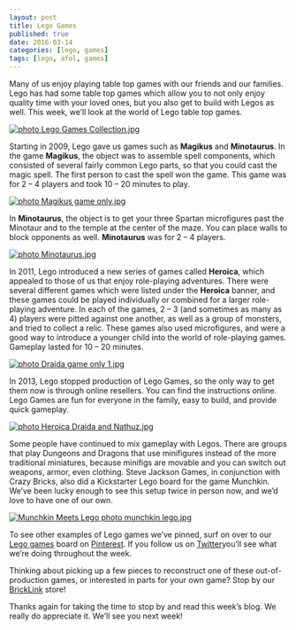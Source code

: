 ```yaml
---
layout: post
title: Lego Games
published: true
date: 2016-03-14
categories: [lego, games]
tags: [lego, afol, games]
---
```


Many of us enjoy playing table top games with our friends and our families.  
Lego has had some table top games which allow you to not only enjoy quality time with your loved ones, but you also get to build with Legos as well.  This week, we’ll look at the world of Lego table top games.

<a href="http://s63.photobucket.com/user/anellas/media/Lego%20Games%20Collection.jpg.html" target="_blank"><img src="http://i63.photobucket.com/albums/h144/anellas/Lego%20Games%20Collection.jpg" border="0" alt=" photo Lego Games Collection.jpg"/></a>

Starting in 2009, Lego gave us games such as **Magikus** and **Minotaurus**.  In the game **Magikus**, the object was to assemble spell components, which consisted of several fairly common Lego parts, so that you could cast the magic spell.  The first person to cast the spell won the game.  This game was for 2 – 4 players and took 10 – 20 minutes to play.  

<a href="http://s63.photobucket.com/user/anellas/media/Magikus%20game%20only.jpg.html" target="_blank"><img src="http://i63.photobucket.com/albums/h144/anellas/Magikus%20game%20only.jpg" border="0" alt=" photo Magikus game only.jpg"/></a>

In **Minotaurus**, the object is to get your three Spartan microfigures past the Minotaur and to the temple at the center of the maze.  You can place walls to block opponents as well.  **Minotaurus** was for 2 – 4 players.

<a href="http://s63.photobucket.com/user/anellas/media/Minotaurus.jpg.html" target="_blank"><img src="http://i63.photobucket.com/albums/h144/anellas/Minotaurus.jpg" border="0" alt=" photo Minotaurus.jpg"/></a>

In 2011, Lego introduced a new series of games called **Heroica**, which appealed to those of us that enjoy role-playing adventures.  There were several different games which were listed under the **Heroica** banner, and these games could be played individually or combined for a larger role-playing adventure.  In each of the games, 2 – 3 (and sometimes as many as 4) players were pitted against one another, as well as a group of monsters, and tried to collect a relic.  These games also used microfigures, and were a good way to introduce a younger child into the world of role-playing games.  Gameplay lasted for 10 – 20 minutes.

<a href="http://s63.photobucket.com/user/anellas/media/Draida%20game%20only%201.jpg.html" target="_blank"><img src="http://i63.photobucket.com/albums/h144/anellas/Draida%20game%20only%201.jpg" border="0" alt=" photo Draida game only 1.jpg"/></a>

In 2013, Lego stopped production of Lego Games, so the only way to get them now is through online resellers.  You can find the instructions online.  Lego Games are fun for everyone in the family, easy to build, and provide quick gameplay.

<a href="http://s63.photobucket.com/user/anellas/media/Heroica%20Draida%20and%20Nathuz.jpg.html" target="_blank"><img src="http://i63.photobucket.com/albums/h144/anellas/Heroica%20Draida%20and%20Nathuz.jpg" border="0" alt=" photo Heroica Draida and Nathuz.jpg"/></a>

Some people have continued to mix gameplay with Legos.  There are groups that play Dungeons and Dragons that use minifigures instead of the more traditional miniatures, because minifigs are movable and you can switch out weapons, armor, even clothing.  Steve Jackson Games, in conjunction with Crazy Bricks, also did a Kickstarter Lego board for the game Munchkin.  We’ve been lucky enough to see this setup twice in person now, and we’d love to have one of our own.

<a href="http://s63.photobucket.com/user/anellas/media/munchkin%20lego.jpg.html" target="_blank"><img src="http://i63.photobucket.com/albums/h144/anellas/munchkin%20lego.jpg" border="0" alt="Munchkin Meets Lego photo munchkin lego.jpg"/></a>

To see other examples of Lego games we’ve pinned, surf on over to our [Lego games]( https://www.pinterest.com/adobebrick/lego-games/) board on [Pinterest]( https://www.pinterest.com/adobebrick/).  If you follow us on [Twitter]( https://twitter.com/AdobeBrick )you’ll see what we’re doing throughout the week.

Thinking about picking up a few pieces to reconstruct one of these out-of-production games, or interested in parts for your own game?  Stop by our [BrickLink]( http://www.bricklink.com/store.asp?p=AdobeBrick) store!  

Thanks again for taking the time to stop by and read this week’s blog.  We really do appreciate it.  We’ll see you next week!



